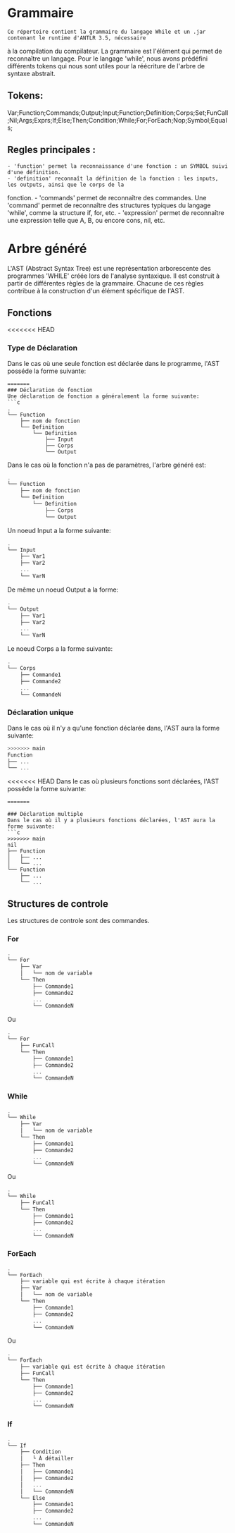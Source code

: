 # Grammaire

    Ce répertoire contient la grammaire du langage While et un .jar contenant le runtime d'ANTLR 3.5, nécessaire 
à la compilation du compilateur.
    La grammaire est l'élément qui permet de reconnaître un langage. Pour le langage 'while', nous avons 
prédéfini différents tokens qui nous sont utiles pour la réécriture de l'arbre de syntaxe abstrait.

## Tokens:
Var;Function;Commands;Output;Input;Function;Definition;Corps;Set;FunCall;Nil;Args;Exprs;If;Else;Then;Condition;While;For;ForEach;Nop;Symbol;Equals;
## Regles principales :
    - 'function' permet la reconnaissance d'une fonction : un SYMBOL suivi d'une définition.
    - 'definition' reconnaît la définition de la fonction : les inputs, les outputs, ainsi que le corps de la 
fonction.
    - 'commands' permet de reconnaître des commandes. Une 'command' permet de reconnaître des structures typiques 
du langage 'while', comme la structure if, for, etc.
    - 'expression' permet de reconnaître une expression telle que A, B, ou encore cons, nil, etc.


# Arbre généré

L'AST (Abstract Syntax Tree) est une représentation arborescente des programmes 'WHILE' créée lors de l'analyse syntaxique. Il est construit à partir de différentes règles de la grammaire. Chacune de ces règles contribue à la construction d'un élément spécifique de l'AST.

## Fonctions

<<<<<<< HEAD
### Type de Déclaration
Dans le cas où une seule fonction est déclarée dans le programme, l'AST posséde la forme suivante:
```
=======
### Déclaration de fonction
Une déclaration de fonction a généralement la forme suivante:
```c
.
└── Function
    ├── nom de fonction
    └── Definition
        └── Definition
            ├── Input
            ├── Corps
            └── Output

```

Dans le cas où la fonction n'a pas de paramètres, l'arbre généré est:
```c
.
└── Function
    ├── nom de fonction
    └── Definition
        └── Definition
            ├── Corps
            └── Output

```

Un noeud Input a la forme suivante:
```c
.
└── Input
    ├── Var1
    ├── Var2
    ...
    └── VarN

```

De même un noeud Output a la forme:
```c
.
└── Output
    ├── Var1
    ├── Var2
    ...
    └── VarN

```

Le noeud Corps a la forme suivante:

```c
.
└── Corps
    ├── Commande1
    ├── Commande2
    ...
    └── CommandeN

```

### Déclaration unique
Dans le cas où il n'y a qu'une fonction déclarée dans, l'AST aura la forme suivante:
```c
>>>>>>> main
Function
├── ...
└── ...
```

<<<<<<< HEAD
Dans le cas où plusieurs fonctions sont déclarées, l'AST posséde la forme suivante:
```
=======

### Déclaration multiple
Dans le cas où il y a plusieurs fonctions déclarées, l'AST aura la forme suivante:
```c
>>>>>>> main
nil
├── Function
│   ├── ...
│   └── ...
└── Function
    ├── ...
    └── ...
```

## Structures de controle
Les structures de controle sont des commandes.

### For
```c
.
└── For
    ├── Var
    │   └── nom de variable
    └── Then
        ├── Commande1
        ├── Commande2
        ...
        └── CommandeN
```
Ou
```c
.
└── For
    ├── FunCall
    └── Then
        ├── Commande1
        ├── Commande2
        ...
        └── CommandeN
```

### While
```c
.
└── While
    ├── Var
    │   └── nom de variable
    └── Then
        ├── Commande1
        ├── Commande2
        ...
        └── CommandeN
```
Ou
```c
.
└── While
    ├── FunCall
    └── Then
        ├── Commande1
        ├── Commande2
        ...
        └── CommandeN
```


### ForEach
```c
.
└── ForEach
    ├── variable qui est écrite à chaque itération
    ├── Var
    │   └── nom de variable
    └── Then
        ├── Commande1
        ├── Commande2
        ...
        └── CommandeN
```
Ou
```c
.
└── ForEach
    ├── variable qui est écrite à chaque itération
    ├── FunCall
    └── Then
        ├── Commande1
        ├── Commande2
        ...
        └── CommandeN
```


### If
```c
.
└── If
    ├── Condition
    │   └ À détailler
    ├── Then
    │   ├── Commande1
    │   ├── Commande2
    │   ...
    │   └── CommandeN
    └── Else
        ├── Commande1
        ├── Commande2
        ...
        └── CommandeN
```